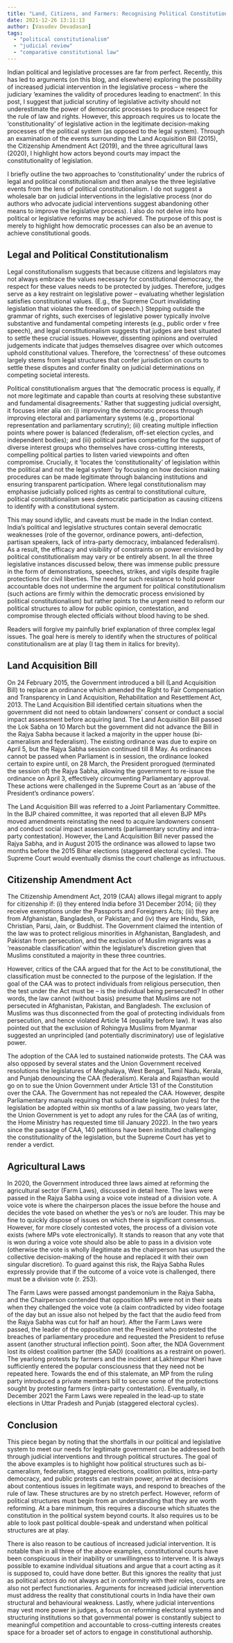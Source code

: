 ```yaml
---
title: "Land, Citizens, and Farmers: Recognising Political Constitutionalism"
date: 2021-12-26 13:11:13
author: [Vasudev Devadasan]
tags:
  - "political constitutionalism"
  - "judicial review"
  - "comparative constitutional law"
---
```


Indian political and legislative processes are far from perfect. Recently, this has led to arguments (on this blog, and elsewhere) exploring the possibility of increased judicial intervention in the legislative process – where the judiciary ‘examines the validity of procedures leading to enactment’. In this post, I suggest that judicial scrutiny of legislative activity should not underestimate the power of democratic processes to produce respect for the rule of law and rights. However, this approach requires us to locate the ‘constitutionality’ of legislative action in the legitimate decision-making processes of the political system (as opposed to the legal system). Through an examination of the events surrounding the Land Acquisition Bill (2015), the Citizenship Amendment Act (2019), and the three agricultural laws (2020), I highlight how actors beyond courts may impact the constitutionality of legislation.

I briefly outline the two approaches to ‘constitutionality’ under the rubrics of legal and political constitutionalism and then analyse the three legislative events from the lens of political constitutionalism. I do not suggest a wholesale bar on judicial interventions in the legislative process (nor do authors who advocate judicial interventions suggest abandoning other means to improve the legislative process). I also do not delve into how political or legislative reforms may be achieved. The purpose of this post is merely to highlight how democratic processes can also be an avenue to achieve constitutional goods.

## Legal and Political Constitutionalism

Legal constitutionalism suggests that because citizens and legislators may not always embrace the values necessary for constitutional democracy, the respect for these values needs to be protected by judges. Therefore, judges serve as a key restraint on legislative power – evaluating whether legislation satisfies constitutional values. (E.g., the Supreme Court invalidating legislation that violates the freedom of speech.) Stepping outside the grammar of rights, such exercises of legislative power typically involve substantive and fundamental competing interests (e.g., public order v free speech), and legal constitutionalism suggests that judges are best situated to settle these crucial issues. However, dissenting opinions and overruled judgements indicate that judges themselves disagree over which outcomes uphold constitutional values. Therefore, the ‘correctness’ of these outcomes largely stems from legal structures that confer jurisdiction on courts to settle these disputes and confer finality on judicial determinations on competing societal interests.

Political constitutionalism argues that ‘the democratic process is equally, if not more legitimate and capable than courts at resolving these substantive and fundamental disagreements.’ Rather that suggesting judicial oversight, it focuses inter alia on: (i) improving the democratic process through improving electoral and parliamentary systems (e.g., proportional representation and parliamentary scrutiny); (ii) creating multiple inflection points where power is balanced (federalism, off-set election cycles, and independent bodies); and (iii) political parties competing for the support of diverse interest groups who themselves have cross-cutting interests, compelling political parties to listen varied viewpoints and often compromise. Crucially, it ‘locates the ‘constitutionality’ of legislation within the political and not the legal system’ by focusing on how decision making procedures can be made legitimate through balancing institutions and ensuring transparent participation. Where legal constitutionalism may emphasise judicially policed rights as central to constitutional culture, political constitutionalism sees democratic participation as causing citizens to identify with a constitutional system.

This may sound idyllic, and caveats must be made in the Indian context. India’s political and legislative structures contain several democratic weaknesses (role of the governor, ordinance powers, anti-defection, partisan speakers, lack of intra-party democracy, imbalanced federalism). As a result, the efficacy and visibility of constraints on power envisioned by political constitutionalism may vary or be entirely absent. In all the three legislative instances discussed below, there was immense public pressure in the form of demonstrations, speeches, strikes, and vigils despite fragile protections for civil liberties. The need for such resistance to hold power accountable does not undermine the argument for political constitutionalism (such actions are firmly within the democratic process envisioned by political constitutionalism) but rather points to the urgent need to reform our political structures to allow for public opinion, contestation, and compromise through elected officials without blood having to be shed.

Readers will forgive my painfully brief explanation of three complex legal issues. The goal here is merely to identify when the structures of political constitutionalism are at play (I tag them in italics for brevity).

## Land Acquisition Bill

On 24 February 2015, the Government introduced a bill (Land Acquisition Bill) to replace an ordinance which amended the Right to Fair Compensation and Transparency in Land Acquisition, Rehabilitation and Resettlement Act, 2013. The Land Acquisition Bill identified certain situations when the government did not need to obtain landowners’ consent or conduct a social impact assessment before acquiring land. The Land Acquisition Bill passed the Lok Sabha on 10 March but the government did not advance the Bill in the Rajya Sabha because it lacked a majority in the upper house (bi-cameralism and federalism). The existing ordinance was due to expire on April 5, but the Rajya Sabha session continued till 8 May. As ordinances cannot be passed when Parliament is in session, the ordinance looked certain to expire until, on 28 March, the President prorogued (terminated the session of) the Rajya Sabha, allowing the government to re-issue the ordinance on April 3, effectively circumventing Parliamentary approval. These actions were challenged in the Supreme Court as an ‘abuse of the President’s ordinance powers’.

The Land Acquisition Bill was referred to a Joint Parliamentary Committee. In the BJP chaired committee, it was reported that all eleven BJP MPs moved amendments reinstating the need to acquire landowners consent and conduct social impact assessments (parliamentary scrutiny and intra-party contestation). However, the Land Acquisition Bill never passed the Rajya Sabha, and in August 2015 the ordinance was allowed to lapse two months before the 2015 Bihar elections (staggered electoral cycles). The Supreme Court would eventually dismiss the court challenge as infructuous.

## Citizenship Amendment Act

The Citizenship Amendment Act, 2019 (CAA) allows illegal migrant to apply for citizenship if: (i) they entered India before 31 December 2014; (ii) they receive exemptions under the Passports and Foreigners Acts; (iii) they are from Afghanistan, Bangladesh, or Pakistan; and (iv) they are Hindu, Sikh, Christian, Parsi, Jain, or Buddhist. The Government claimed the intention of the law was to protect religious minorities in Afghanistan, Bangladesh, and Pakistan from persecution, and the exclusion of Muslim migrants was a ‘reasonable classification’ within the legislature’s discretion given that Muslims constituted a majority in these three countries.

However, critics of the CAA argued that for the Act to be constitutional, the classification must be connected to the purpose of the legislation. If the goal of the CAA was to protect individuals from religious persecution, then the test under the Act must be – is the individual being persecuted? In other words, the law cannot (without basis) presume that Muslims are not persecuted in Afghanistan, Pakistan, and Bangladesh. The exclusion of Muslims was thus disconnected from the goal of protecting individuals from persecution, and hence violated Article 14 (equality before law). It was also pointed out that the exclusion of Rohingya Muslims from Myanmar suggested an unprincipled (and potentially discriminatory) use of legislative power.

The adoption of the CAA led to sustained nationwide protests. The CAA was also opposed by several states and the Union Government received resolutions the legislatures of Meghalaya, West Bengal, Tamil Nadu, Kerala, and Punjab denouncing the CAA (federalism). Kerala and Rajasthan would go on to sue the Union Government under Article 131 of the Constitution over the CAA. The Government has not repealed the CAA. However, despite Parliamentary manuals requiring that subordinate legislation (rules) for the legislation be adopted within six months of a law passing, two years later, the Union Government is yet to adopt any rules for the CAA (as of writing, the Home Ministry has requested time till January 2022). In the two years since the passage of CAA, 140 petitions have been instituted challenging the constitutionality of the legislation, but the Supreme Court has yet to render a verdict.

## Agricultural Laws

In 2020, the Government introduced three laws aimed at reforming the agricultural sector (Farm Laws), discussed in detail here. The laws were passed in the Rajya Sabha using a voice vote instead of a division vote. A voice vote is where the chairperson places the issue before the house and decides the vote based on whether the yes’s or no’s are louder. This may be fine to quickly dispose of issues on which there is significant consensus. However, for more closely contested votes, the process of a division vote exists (where MPs vote electronically). It stands to reason that any vote that is won during a voice vote should also be able to pass in a division vote (otherwise the vote is wholly illegitimate as the chairperson has usurped the collective decision-making of the house and replaced it with their own singular discretion). To guard against this risk, the Rajya Sabha Rules expressly provide that if the outcome of a voice vote is challenged, there must be a division vote (r. 253).

The Farm Laws were passed amongst pandemonium in the Rajya Sabha, and the Chairperson contended that opposition MPs were not in their seats when they challenged the voice vote (a claim contradicted by video footage of the day but an issue also not helped by the fact that the audio feed from the Rajya Sabha was cut for half an hour). After the Farm Laws were passed, the leader of the opposition met the President who protested the breaches of parliamentary procedure and requested the President to refuse assent (another structural inflection point). Soon after, the NDA Government lost its oldest coalition partner (the SAD) (coalitions as a restraint on power). The yearlong protests by farmers and the incident at Lakhimpur Kheri have sufficiently entered the popular consciousness that they need not be repeated here. Towards the end of this stalemate, an MP from the ruling party introduced a private members bill to secure some of the protections sought by protesting farmers (intra-party contestation). Eventually, in December 2021 the Farm Laws were repealed in the lead-up to state elections in Uttar Pradesh and Punjab (staggered electoral cycles).

## Conclusion

This piece began by noting that the shortfalls in our political and legislative system to meet our needs for legitimate government can be addressed both through judicial interventions and through political structures. The goal of the above examples is to highlight how political structures such as bi-cameralism, federalism, staggered elections, coalition politics, intra-party democracy, and public protests can restrain power, arrive at decisions about contentious issues in legitimate ways, and respond to breaches of the rule of law. These structures are by no stretch perfect. However, reform of political structures must begin from an understanding that they are worth reforming. At a bare minimum, this requires a discourse which situates the constitution in the political system beyond courts. It also requires us to be able to look past political double-speak and understand when political structures are at play.

There is also reason to be cautious of increased judicial intervention. It is notable than in all three of the above examples, constitutional courts have been conspicuous in their inability or unwillingness to intervene. It is always possible to examine individual situations and argue that a court acting as it is supposed to, could have done better. But this ignores the reality that just as political actors do not always act in conformity with their roles, courts are also not perfect functionaries. Arguments for increased judicial intervention must address the reality that constitutional courts in India have their own structural and behavioural weakness. Lastly, where judicial interventions may vest more power in judges, a focus on reforming electoral systems and structuring institutions so that governmental power is constantly subject to meaningful competition and accountable to cross-cutting interests creates space for a broader set of actors to engage in constitutional authorship.

